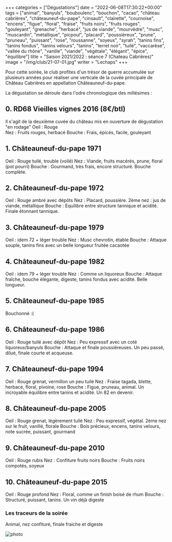 +++
categories = ["Dégustations"]
date = "2022-06-08T17:30:22+00:00"
tags = ["animal", "banyuls", "bouboulenc", "bouchon", "cacao", "château cabrières", "châteauneuf-du-pape", "cinsault", "clairette", "cournoise", "encens", "figue", "floral", "fraise", "fruits noirs", "fruits rouges", "gouleyant", "grenache", "herbacé", "jus de viande", "mourvèdre", "musc", "muscardin", "métallique", "picpoul", "placard", "poussièreux", "prune", "pruneau", "puissant", "rose", "roussanne", "soyeux", "syrah", "tanins fins", "tanins fondus", "tanins velours", "tanins", "terret noir", "tuilé", "vaccarèse", "vallée du rhône", "vanille", "viande", "végétale", "élégant", "épice", "équilibre"] 
title = "Saison 2021/2022 : séance 7 (Chateau Cabrières)"
image = "/img/club/21-07-01.jpg"
writer = "Lechaps"
+++

Pour cette soirée, le club profites d'un trésor de guerre accumulée sur plusieurs années pour réaliser une verticale de la cuvée principale de Château Cabrières en appellation Châteauneuf-du-pape.

La dégustation se déroule dans l'odre chronologique des millésimes : 

## 0. RD68 Vieilles vignes 2016 (8€/btl)
Il s'agit de la deuxième cuvée du château mis en ouverture de dégustation "en rodage"
Oeil : Rouge  
Nez : Fruits rouges, herbacé
Bouche : Frais, épicés, facile, gouleyant

## 1. Châteauneuf-du-pape 1971

Oeil : Rouge tuilé, trouble (voilé)
Nez : Viande, fruits macérés, prune, floral (pot pourri)
Bouche : Gourmand, très frais, encore structuré. Bouche complète.

## 2. Châteauneuf-du-pape 1972

Oeil : Rouge ambré avec dépôts
Nez : Placard, poussière. 2ème nez : jus de viande, métallique
Bouche : Equilibre entre structure tannique et acidité. Finale étonnant tannique.

## 3. Châteauneuf-du-pape 1979

Oeil : idem 72 + léger trouble
Nez : Musc chevrotin, étable
Bouche : Attaque souple, tanins fins avec un belle longueur fruitée cacaotée

## 4. Châteauneuf-du-pape 1982 <i class="fa fa-plus-circle"></i>  

Oeil : idem 79 + léger trouble
Nez : Comme un liquoreux
Bouche : Attaque fraîche, bouche élégante, digeste, tanins fondus avec acidité. Belle longueur.

## 5. Châteauneuf-du-pape 1985

Bouchonné :(

## 6. Châteauneuf-du-pape 1986

Oeil : Rouge tuilé avec dépôt
Nez : Peu expressif avec un coté liquoreux/banyuls
Bouche : Attaque et finale poussiéreuses. Un peu passé, dilué, finale courte et acqueuse.

## 7. Châteauneuf-du-pape 1994 <i class="fa fa-plus-circle"></i>  

Oeil : Rouge grenat, vermillon un peu tuilé
Nez : Fraise tagada, blette, herbacé, floral, pivoine, rose
Bouche : Figue, pruneau, animal. Un incroyable équilibre entre tanins et acidité. Un 82 en devenir.

## 8. Châteauneuf-du-pape 2005 

Oeil : Rouge grenat, légèrement tuilé
Nez : Peu expressif, végétal.  2ème nez sur le fruit, vanillé, florale
Bouche : Bois précieux, encens, tanins velours, note sucrée, puissant, gourmand

## 9. Châteauneuf-du-pape 2010 

Oeil : Rouge rubis
Nez : Confiture fruits noirs
Bouche : Fruits noirs compotés, soyeux

## 10. Châteauneuf-du-pape 2015 

Oeil : Rouge profond
Nez : Floral, comme un finish boisé de rhum
Bouche : Structuré, puissant, tanins. Un vin déjà digeste

### Les traceurs de la soirée

Animal, nez confituré, finale fraiche et digeste 

![photo][1]

[1]: /img/club/21-07-01.jpg
